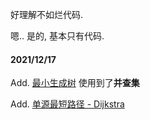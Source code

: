 好理解不如烂代码.

嗯.. 是的, 基本只有代码.

#### 2021/12/17
Add. [最小生成树](https://github.com/mhvvv/Data_structures-and-algorithms/blob/main/%E7%BB%8F%E5%85%B8%E6%95%B0%E6%8D%AE%E7%BB%93%E6%9E%84/%E6%9C%80%E5%B0%8F%E7%94%9F%E6%88%90%E6%A0%91.cpp)   使用到了**并查集**

Add. [单源最短路径 - Dijkstra](https://github.com/mhvvv/Data_structures-and-algorithms/blob/main/%E7%BB%8F%E5%85%B8%E6%95%B0%E6%8D%AE%E7%BB%93%E6%9E%84/Dijkstra.cpp)
